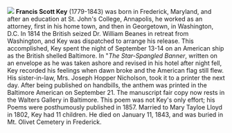 ![](/images/fskey-sm.jpg)
**Francis Scott Key** (1779-1843) was born in Frederick, Maryland, and after an education at St. John's College, Annapolis, he worked as an attorney, first in his home town, and then in Georgetown, in Washington, D.C. In 1814 the British seized Dr. William Beanes in retreat from Washington, and Key was dispatched to arrange his release. This accomplished, Key spent the night of September 13-14 on an American ship as the British shelled Baltimore. In "*The Star-Spangled Banner*, written on an envelope as he was taken ashore and revised in his hotel after night fell, Key recorded his feelings when dawn broke and the American flag still flew. His sister-in-law, Mrs. Joseph Hopper Nicholson, took it to a printer the next day. After being published on handbills, the anthem was printed in the Baltimore American on September 21. The manuscript fair copy now rests in the Walters Gallery in Baltimore. This poem was not Key's only effort; his Poems were posthumously published in 1857. Married to Mary Tayloe Lloyd in 1802, Key had 11 children. He died on January 11, 1843, and was buried in Mt. Olivet Cemetery in Frederick. 